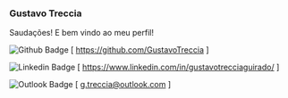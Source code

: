 ### Gustavo Treccia 

Saudações! E bem vindo ao meu perfil!

![Github Badge](https://img.shields.io/badge/-Github-000?style=flat-square&logo=Github&logoColor=white&link=https://github.com/GustavoTreccia) [ https://github.com/GustavoTreccia ] 


![Linkedin Badge](https://img.shields.io/badge/-LinkedIn-blue?style=flat-square&logo=Linkedin&logoColor=white&link=https://www.linkedin.com/in/gustavotrecciaguirado/) [ https://www.linkedin.com/in/gustavotrecciaguirado/ ]


![Outlook Badge](https://img.shields.io/badge/-MicrosoftOutlook-0078D4?style=flat-square&logo=Microsoft-Outlook&logoColor=white&link=mailto:g.treccia@outlook.com) [ g.treccia@outlook.com ]




<!--
**GustavoTreccia/GustavoTreccia** is a ✨ _special_ ✨ repository because its `README.md` (this file) appears on your GitHub profile.

Here are some ideas to get you started:

- 🔭 I’m currently working on ...
- 🌱 I’m currently learning ...
- 👯 I’m looking to collaborate on ...
- 🤔 I’m looking for help with ...
- 💬 Ask me about ...
- 📫 How to reach me: ...
- 😄 Pronouns: ...
- ⚡ Fun fact: ...
-->
